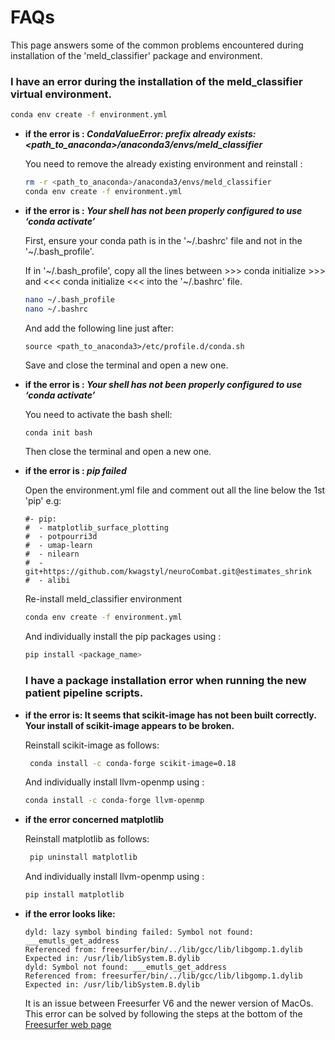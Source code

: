 # FAQs
This page answers some of the common problems encountered during installation of the 'meld_classifier' package and environment. 

### I have an error during the installation of the meld_classifier virtual environment. 
```bash
conda env create -f environment.yml
```
* **if the error is : *CondaValueError: prefix already exists: <path_to_anaconda>/anaconda3/envs/meld_classifier***
  
  You need to remove the already existing environment and reinstall : 
  ```bash
  rm -r <path_to_anaconda>/anaconda3/envs/meld_classifier
  conda env create -f environment.yml
  ```
* **if the error is : *Your shell has not been properly configured to use ‘conda activate’***
 
  First, ensure your conda path is in the '\~/.bashrc' file and not in the '\~/.bash_profile'. 
  
  If in '\~/.bash_profile', copy all the lines between >>> conda initialize >>> and <<< conda initialize <<< into the '\~/.bashrc' file. 
  ```bash
  nano ~/.bash_profile
  nano ~/.bashrc
  ```
  And add the following line just after:
  ```
  source <path_to_anaconda3>/etc/profile.d/conda.sh
  ```
  Save and close the terminal and open a new one. 
   
* **if the error is : *Your shell has not been properly configured to use ‘conda activate’***
  
  You need to activate the bash shell:
  ```bash
  conda init bash
  ```
  Then close the terminal and open a new one. 

* **if the error is : *pip failed***
  
    Open the environment.yml file and comment out all the line below the 1st 'pip' 
    e.g:
    ```
    #- pip:
    #  - matplotlib_surface_plotting
    #  - potpourri3d
    #  - umap-learn
    #  - nilearn
    #  - git+https://github.com/kwagstyl/neuroCombat.git@estimates_shrink
    #  - alibi
    ```
    Re-install meld_classifier environment
    ```bash
    conda env create -f environment.yml
     ```
    And individually install the pip packages using :
    ```bash
    pip install <package_name>
     ```
 
   ### I have a package installation error when running the new patient pipeline scripts.
 * **if the error is: It seems that scikit-image has not been built correctly. Your install of scikit-image appears to be broken.**
   
   Reinstall scikit-image as follows:
   ```bash
    conda install -c conda-forge scikit-image=0.18
     ```
    And individually install llvm-openmp using :
    ```bash
    conda install -c conda-forge llvm-openmp
     ```
 * **if the error concerned matplotlib**
   
   Reinstall matplotlib as follows:
   ```bash
    pip uninstall matplotlib
     ```
    And individually install llvm-openmp using :
    ```bash
    pip install matplotlib
     ```
     
 * **if the error looks like:**
    ```
    dyld: lazy symbol binding failed: Symbol not found: ___emutls_get_address
    Referenced from: freesurfer/bin/../lib/gcc/lib/libgomp.1.dylib
    Expected in: /usr/lib/libSystem.B.dylib 
    dyld: Symbol not found: ___emutls_get_address
    Referenced from: freesurfer/bin/../lib/gcc/lib/libgomp.1.dylib
    Expected in: /usr/lib/libSystem.B.dylib
   ```
   It is an issue between Freesurfer V6 and the newer version of MacOs. This error can be solved by following the steps at the bottom of the [Freesurfer web page](https://surfer.nmr.mgh.harvard.edu/fswiki/MacOsInstall)
